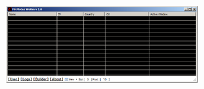 ![Screenshot](https://raw.githubusercontent.com/Cryakl/Ultimate-RAT-Collection/refs/heads/main/MrMotazWorm/Screenshot.png)
